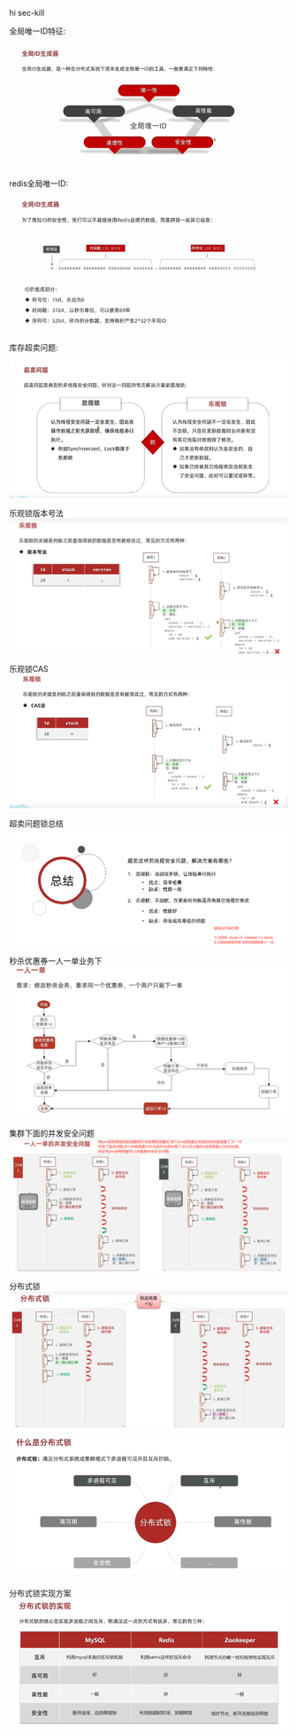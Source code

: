 hi sec-kill

全局唯一ID特征:

![avatar](00.global-id-features.jpg)

redis全局唯一ID:

![avatar](01.redis-global-id.jpg)


库存超卖问题:

![avatar](02.stock-over-sold.jpg)

乐观锁版本号法
![avatar](03.optimistic-lock-version.jpg)



乐观锁CAS
![avatar](04.optimistic-lock-cas.jpg)


超卖问题锁总结
![avatar](05.optimistic-lock-issue.jpg)


秒杀优惠券一人一单业务下
![avatar](06.one-people-a-order.jpg)


集群下面的并发安全问题
![avatar](07.thread-issue-in-cluster.jpg)


分布式锁
![avatar](08.distributed-lock.jpg)

![avatar](09.distributed-lock.jpg)

分布式锁实现方案
![avatar](10.distributed-lock-methods.jpg)


